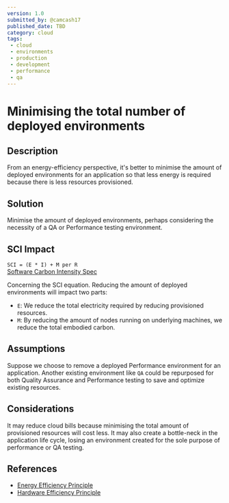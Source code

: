 ```yaml
---
version: 1.0
submitted_by: @camcash17
published_date: TBD
category: cloud
tags: 
 - cloud
 - environments
 - production
 - development
 - performance
 - qa
---
```


# Minimising the total number of deployed environments

## Description

From an energy-efficiency perspective, it's better to minimise the amount of deployed environments for an application so that less energy is required because there is less resources provisioned.

## Solution

Minimise the amount of deployed environments, perhaps considering the necessity of a QA or Performance testing environment.

## SCI Impact

`SCI = (E * I) + M per R`  
[Software Carbon Intensity Spec](https://grnsft.org/sci)

Concerning the SCI equation. Reducing the amount of deployed environments will impact two parts:

- `E`: We reduce the total electricity required by reducing provisioned resources.
- `M`: By reducing the amount of nodes running on underlying machines, we reduce the total embodied carbon.

## Assumptions

Suppose we choose to remove a deployed Performance environment for an application. Another existing environment like `QA` could be repurposed for both Quality Assurance and Performance testing to save and optimize existing resources.

## Considerations

It may reduce cloud bills because minimising the total amount of provisioned resources will cost less. It may also create a bottle-neck in the application life cycle, losing an environment created for the sole purpose of performance or QA testing.

## References

- [Energy Efficiency Principle](https://learn.greensoftware.foundation/practitioner/energy-efficiency)
- [Hardware Efficiency Principle](https://learn.greensoftware.foundation/practitioner/hardware-efficiency/)
